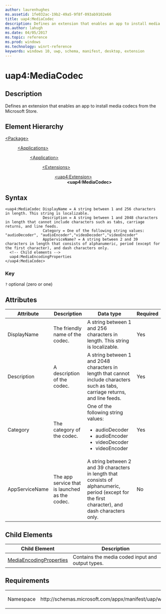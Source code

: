 ```yaml
---
author: laurenhughes
ms.assetid: 1fe032ac-19b2-49a5-9f8f-093ab9102e66
title: uap4:MediaCodec
description: Defines an extension that enables an app to install media codecs from the Microsoft Store.
ms.author: lahugh
ms.date: 04/05/2017
ms.topic: reference
ms.prod: windows
ms.technology: winrt-reference
keywords: windows 10, uwp, schema, manifest, desktop, extension 
---
```


# uap4:MediaCodec

## Description
Defines an extension that enables an app to install media codecs from the Microsoft Store.

## Element Hierarchy
<dl>
<dt><a href="element-package.md">&lt;Package&gt;</a></dt>
<dd>
<dl>
<dt><a href="element-applications.md">&lt;Applications&gt;</a></dt>
<dd>
<dl>
<dt><a href="element-application.md">&lt;Application&gt;</a></dt>
<dd>
<dl>
<dt><a href="element-1-extensions.md">&lt;Extensions&gt;</a></dt>
<dd>
<dl>
<dt><a href="element-uap4-extension.md">&lt;uap4:Extension&gt;</a></dt>
<dd><b>&lt;uap4:MediaCodec&gt;</b></dd>
</dl>
</dd>
</dl>
</dd>
</dl>
</dd>
</dl>
</dd>
</dl>

## Syntax
```syntax
<uap4:MediaCodec DisplayName = A string between 1 and 256 characters in length. This string is localizable.
                 Description = A string between 1 and 2048 characters in length that cannot include characters such as tabs, carriage returns, and line feeds.
                 Category = One of the following string values: "audioDecoder", "audioEncoder","videoDecoder","videoEncoder"
                 AppServiceName? = A string between 2 and 39 characters in length that consists of alphanumeric, period (except for the first character), and dash characters only.
  <!-- Child elements -->
  uap4:MediaEncodingProperties
</uap4:MediaCodec>                   
```

### Key
`?` optional (zero or one)

## Attributes
| Attribute | Description | Data type | Required |
|-----------|-------------|-----------|----------|
| DisplayName | The friendly name of the codec. | A string between 1 and 256 characters in length. This string is localizable. | Yes |
| Description | A description of the codec. | A string between 1 and 2048 characters in length that cannot include characters such as tabs, carriage returns, and line feeds. | Yes |
| Category | The category of the codec. | One of the following string values: <ul><li>audioDecoder</li><li>audioEncoder</li><li>videoDecoder</li><li>videoEncoder</li></ul> | Yes |
| AppServiceName | The app service that is launched as the codec. | A string between 2 and 39 characters in length that consists of alphanumeric, period (except for the first character), and dash characters only. | No |

## Child Elements 
| Child Element | Description |
|---------------|-------------|
| [MediaEncodingProperties](element-uap4-MediaEncodingProperties.md) | Contains the media coded input and output types. |

## Requirements

<table>
<colgroup>
<col width="50%" />
<col width="50%" />
</colgroup>
<tbody>
<tr class="odd">
<td><p>Namespace</p></td>
<td><p>http://schemas.microsoft.com/appx/manifest/uap/windows10/4</p></td>
</tr>
</tbody>
</table>